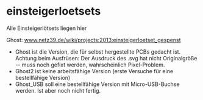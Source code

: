 einsteigerloetsets
==================

Alle Einsteigerlötsets liegen hier

Ghost: www.netz39.de/wiki/projects:2013:einsteigerloetset_gespenst

  * Ghost ist die Version, die für selbst hergestellte PCBs gedacht ist. Achtung beim Ausfrüsen: Der Ausdruck des .svg hat nicht Originalgröße -- muss noch gefixt werden, wahrscheinlich Pixel-Problem.
  * Ghost2 ist keine arbeitsfähige Version (erste Versuche für eine bestellfähige Version)
  * Ghost_USB soll eine bestellfähige Version mit Micro-USB-Buchse werden. Ist aber noch nicht fertig.
